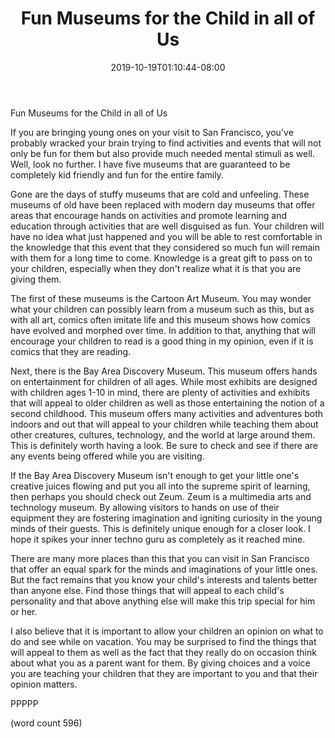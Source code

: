 ﻿---
title: "Fun Museums for the Child in all of Us"
date: 2019-10-19T01:10:44-08:00
description: "SanFransisco Tips for Web Success"
featured_image: "/images/SanFransisco.jpg"
tags: ["SanFransisco"]
---

Fun Museums for the Child in all of Us

If you are bringing young ones on your visit to San Francisco, you've probably wracked your brain trying to find activities and events that will not only be fun for them but also provide much needed mental stimuli as well. Well, look no further. I have five museums that are guaranteed to be completely kid friendly and fun for the entire family. 

Gone are the days of stuffy museums that are cold and unfeeling. These museums of old have been replaced with modern day museums that offer areas that encourage hands on activities and promote learning and education through activities that are well disguised as fun. Your children will have no idea what just happened and you will be able to rest comfortable in the knowledge that this event that they considered so much fun will remain with them for a long time to come. Knowledge is a great gift to pass on to your children, especially when they don't realize what it is that you are giving them. 

The first of these museums is the Cartoon Art Museum. You may wonder what your children can possibly learn from a museum such as this, but as with all art, comics often imitate life and this museum shows how comics have evolved and morphed over time. In addition to that, anything that will encourage your children to read is a good thing in my opinion, even if it is comics that they are reading.

Next, there is the Bay Area Discovery Museum. This museum offers hands on entertainment for children of all ages. While most exhibits are designed with children ages 1-10 in mind, there are plenty of activities and exhibits that will appeal to older children as well as those entertaining the notion of a second childhood. This museum offers many activities and adventures both indoors and out that will appeal to your children while teaching them about other creatures, cultures, technology, and the world at large around them. This is definitely worth having a look. Be sure to check and see if there are any events being offered while you are visiting.

If the Bay Area Discovery Museum isn't enough to get your little one's creative juices flowing and put you all into the supreme spirit of learning, then perhaps you should check out Zeum. Zeum is a multimedia arts and technology museum. By allowing visitors to hands on use of their equipment they are fostering imagination and igniting curiosity in the young minds of their guests. This is definitely unique enough for a closer look. I hope it spikes your inner techno guru as completely as it reached mine. 

There are many more places than this that you can visit in San Francisco that offer an equal spark for the minds and imaginations of your little ones. But the fact remains that you know your child's interests and talents better than anyone else. Find those things that will appeal to each child's personality and that above anything else will make this trip special for him or her. 

I also believe that it is important to allow your children an opinion on what to do and see while on vacation. You may be surprised to find the things that will appeal to them as well as the fact that they really do on occasion think about what you as a parent want for them. By giving choices and a voice you are teaching your children that they are important to you and that their opinion matters. 

PPPPP

(word count 596)



